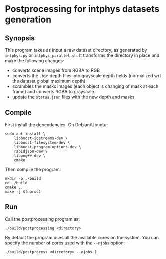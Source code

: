 # Postprocessing for intphys datasets generation

## Synopsis

This program takes as input a raw dataset directory, as generated by
`intphys.py` or `intphys_parallel.sh`. It transforms the directory in place and
make the following changes:

* converts scene images from RGBA to RGB
* converts the `.bin` depth files into grayscale depth fields (normalized wrt
  the dataset global maximum depth).
* scrambles the masks images (each object is changing of mask at each frame) and
  converts RGBA to grayscale.
* update the `status.json` files with the new depth and masks.


## Compile

First install the dependencies. On Debian/Ubuntu:

    sudo apt install \
        libboost-iostreams-dev \
        libboost-filesystem-dev \
        libboost-program-options-dev \
        rapidjson-dev \
        libpng++-dev \
        cmake

Then compile the program:

    mkdir -p ./build
    cd ./build
    cmake ..
    make -j $(nproc)

## Run

Call the postprocessing program as:

    ./build/postprocessing <directory>

By default the program uses all the available cores on the system. You can
specify the number of cores used with the `--njobs` option:

    ./build/postprocess <dircetory> --njobs 1
